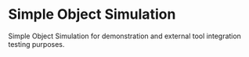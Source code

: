 # Simple Object Simulation
Simple Object Simulation for demonstration and external tool integration testing purposes.

